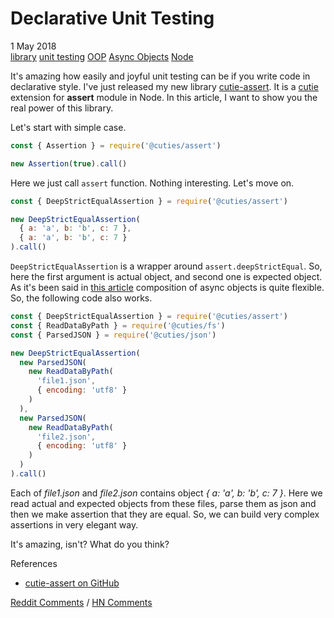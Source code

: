 # Declarative Unit Testing

<div class="date">1 May 2018</div>

<div class="tags">
  <a class="tag" href="/../tags/library?v={version}">library</a>
  <a class="tag" href="/../tags/unittesting?v={version}">unit testing</a>
  <a class="tag" href="/../tags/oop?v={version}">OOP</a>
  <a class="tag" href="/../tags/asyncobjects?v={version}">Async Objects</a>
  <a class="tag" href="/../tags/node?v={version}">Node</a>
</div>

It's amazing how easily and joyful unit testing can be if you write code in declarative style. I've just released my new library [cutie-assert](https://github.com/Guseyn/cutie-assert). It is a [cutie](https://github.com/Guseyn/cutie) extension for **assert** module in Node. In this article, I want to show you the real power of this library.

Let's start with simple case.

```js
const { Assertion } = require('@cuties/assert')

new Assertion(true).call()
```

Here we just call `assert` function. Nothing interesting. Let's move on.

```js
const { DeepStrictEqualAssertion } = require('@cuties/assert')

new DeepStrictEqualAssertion(
  { a: 'a', b: 'b', c: 7 },
  { a: 'a', b: 'b', c: 7 }
).call()
```

`DeepStrictEqualAssertion` is a wrapper around `assert.deepStrictEqual`. So, here the first argument is actual object, and second one is expected object. As it's been said in [this article](/../async-objects-instead-of-async-calls) composition of async objects is quite flexible. So, the following code also works.

```js
const { DeepStrictEqualAssertion } = require('@cuties/assert')
const { ReadDataByPath } = require('@cuties/fs')
const { ParsedJSON } = require('@cuties/json')

new DeepStrictEqualAssertion(
  new ParsedJSON(
    new ReadDataByPath(
      'file1.json',
      { encoding: 'utf8' }
    )
  ),
  new ParsedJSON(
    new ReadDataByPath(
      'file2.json',
      { encoding: 'utf8' }
    )
  )
).call()
```

Each of *file1.json* and *file2.json* contains object *{ a: 'a', b: 'b', c: 7 }*. Here we read actual and expected objects from these files, parse them as json and then we make assertion that they are equal. So, we can build very complex assertions in very elegant way.

It's amazing, isn't? What do you think?

<div class="refs">References</div>

* [cutie-assert on GitHub](https://github.com/Guseyn/cutie-assert)

[Reddit Comments](https://www.reddit.com/r/node/comments/b29vpi/declarative_unit_testing/?) / 
[HN Comments](https://news.ycombinator.com/item?id=19416508)
